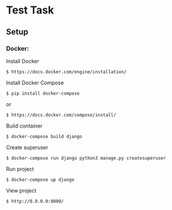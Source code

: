# Test  Task

## Setup

### Docker:

Install Docker

    $ https://docs.docker.com/engine/installation/

Install Docker Compose

    $ pip install docker-compose

or

    $ https://docs.docker.com/compose/install/

Build container

    $ docker-compose build django

Create superuser

    $ docker-compose run django python3 manage.py createsuperuser

Run project

    $ docker-compose up django

View project

    $ http://0.0.0.0:8000/